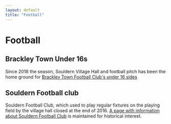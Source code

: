 ```yaml
---
layout: default
title: "Football"
---
```


# Football

## Brackley Town Under 16s

Since 2018 the season, Souldern Village Hall and football pitch has been the home ground for
[Brackley Town Football Club's under 16 sides](https://en.brackleytownfc.com/index.php/academy/academy-12-to-18-s/academy-u16-s)



## Souldern Football club

Souldern Football Club, which used to play regular fixtures on the
playing field by the village hall closed at the end of 2016. [A page
with information about Souldern Football Club](souldern-fc) is
maintained for historical interest.